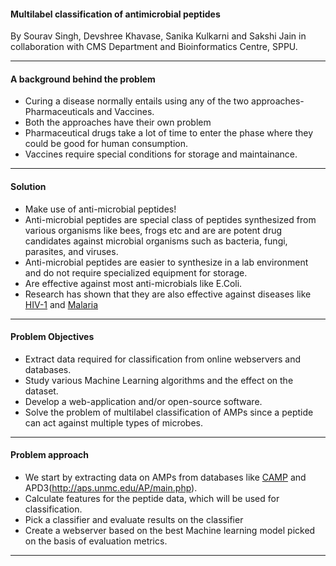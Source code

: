 #### Multilabel classification of antimicrobial peptides

By Sourav Singh, Devshree Khavase, Sanika Kulkarni and Sakshi Jain
in collaboration with CMS Department and Bioinformatics Centre, SPPU.

---

#### A background behind the problem

- Curing a disease normally entails using any of the two approaches- Pharmaceuticals and Vaccines.
- Both the approaches have their own problem
- Pharmaceutical drugs take a lot of time to enter the phase where they could be good for human consumption.
- Vaccines require special conditions for storage and maintainance.

---

#### Solution

- Make use of anti-microbial peptides!
- Anti-microbial peptides are special class of peptides synthesized from various organisms like bees, frogs etc 
and are are potent drug candidates against microbial organisms such as bacteria, fungi, parasites, and viruses.
- Anti-microbial peptides are easier to synthesize in a lab environment and do not require specialized equipment for storage.
- Are effective against most anti-microbials like E.Coli.
- Research has shown that they are also effective against diseases like [HIV-1](http://journals.plos.org/plosone/article?id=10.1371/journal.pone.0045208) and [Malaria](https://www.sciencedirect.com/science/article/pii/S0014579399009643)

---

#### Problem Objectives

- Extract data required for classification from online webservers and databases.
- Study various Machine Learning algorithms and the effect on the dataset.
- Develop a web-application and/or open-source software.
- Solve the problem of multilabel classification of AMPs since a peptide can act against multiple types of microbes.

---

#### Problem approach

- We start by extracting data on AMPs from databases like [CAMP](http://www.camp.bicnirrh.res.in/) and APD3(http://aps.unmc.edu/AP/main.php).
- Calculate features for the peptide data, which will be used for classification. 
- Pick a classifier and evaluate results on the classifier
- Create a webserver based on the best Machine learning model picked on the basis of evaluation metrics.

---

### 

